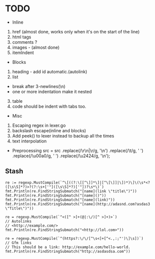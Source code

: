 # TODO
- Inline
1. href (almost done, works only when it's on the start of the line)
2. html tags
3. comments ?
4. images - (almost done)
5. itemIndent

- Blocks
1. heading - add id automatic.(autolink)
2. list
 - break after 3-newlines(\n)
 - one or more indentation make it nested
3. table
4. code should be indent with tabs too.

- Misc
1. Escaping regex in lexer.go
2. backslash escape(inline and blocks)
3. Add peek() to lexer instead to backup all the times
4. text interpolation

- Preprocessing
src = src
    .replace(/\r\n|\r/g, '\n')
    .replace(/\t/g, '    ')
    .replace(/\u00a0/g, ' ')
    .replace(/\u2424/g, '\n');

Stash
-----
	re := regexp.MustCompile(`^\[((?:\[[^\]]*\]|[^\[\]]|\])*)\]\(\s*<?([\s\S]*?)>?(?:\s+['"]([\s\S]*?)['"])?\s*\)`)
	fmt.Println(re.FindStringSubmatch("[name](link \"title\")"))
	fmt.Println(re.FindStringSubmatch("[name]()"))
	fmt.Println(re.FindStringSubmatch("[name](link)"))
	fmt.Println(re.FindStringSubmatch("[name](http://adasnd.com?asdas3 \"Title\")"))
	
	re = regexp.MustCompile(`^<([^ >]+(@|:\/)[^ >]+)>`)
	// Autolinks
	// <http://example.com/>
	fmt.Println(re.FindStringSubmatch("<http://lol.com>"))
	
	re = regexp.MustCompile(`^(https?:\/\/[^\s<]+[^<.,:;"')\]\s])`)
	// Gfm links
	// This should be a link: http://example.com/hello-world.
	fmt.Println(re.FindStringSubmatch("http://asdasdsa.com"))
